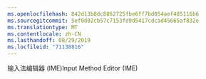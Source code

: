 ```yaml
---
ms.openlocfilehash: 842d13b8dc8862725fbe6ff7bd054aef485116b6
ms.sourcegitcommit: 5ef0d02cb57c7153fd9d5417cdcad45665af832e
ms.translationtype: MT
ms.contentlocale: zh-CN
ms.lasthandoff: 08/29/2019
ms.locfileid: "71138816"
---
```

<span data-ttu-id="00d18-101">输入法编辑器 (IME)</span><span class="sxs-lookup"><span data-stu-id="00d18-101">Input Method Editor (IME)</span></span>